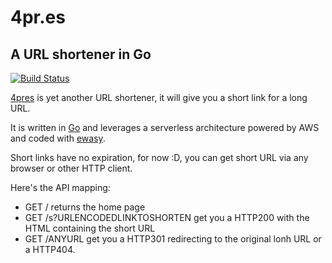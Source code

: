 # __4pr.es__ 
## A URL shortener in Go

[![Build Status](https://travis-ci.org/inge4pres/4pr.es.svg?branch=master)](https://travis-ci.org/inge4pres/4pr.es)

[4pres](http://4pr.es/) is yet another URL shortener, it will give you a short link for a long URL.

It is written in [Go](http://golang.org/) and leverages a serverless architecture powered by AWS and coded with [ewasy](https://github.com/eawsy/aws-lambda-go).

Short links have no expiration, for now :D, you can get short URL via any browser or other HTTP client.

Here's the API mapping:
* GET / returns the home page
* GET /s?URLENCODEDLINKTOSHORTEN get you a HTTP200 with the HTML containing the short URL
* GET /ANYURL get you a HTTP301 redirecting to the original lonh URL or a HTTP404.
